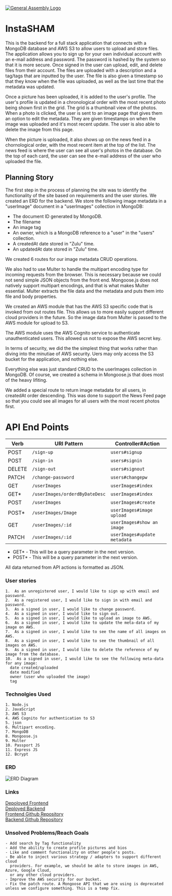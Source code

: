 [![General Assembly Logo](https://camo.githubusercontent.com/1a91b05b8f4d44b5bbfb83abac2b0996d8e26c92/687474703a2f2f692e696d6775722e636f6d2f6b6538555354712e706e67)](https://generalassemb.ly/education/web-development-immersive)

# InstaSHAM

This is the backend for a full stack application that connects with a MongoDB database and AWS S3 to allow users to upload and store files. The application allows you to sign up for your own individual account with an e-mail address and password.  The password is hashed by the system so that it is more secure.  Once signed in the user can upload, edit, and delete files from their account.  The files are uploaded with a description and a tag/tags that are inputted by the user. The file is also given a timestamp so that they know when the file was uploaded, as well as the last time that the metadata was updated.

Once a picture has been uploaded, it is added to the user's profile.  The user's profile is updated in a chronological order with the most recent photo being shown first in the grid.  The grid is a thumbnail view of the photos.  When a photo is clicked, the user is sent to an image page that gives them an option to edit the metadata.  They are given timestamps on when the image was uploaded and it's most recent update. The user is also able to delete the image from this page.

When the picture is uploaded, it also shows up on the news feed in a chornological order, with the most recent item at the top of the list.  The news feed is where the user can see all user's photos in the database.  On the top of each card, the user can see the e-mail address of the user who uploaded the file.

## Planning Story

The first step in the process of planning the site was to identify the functionality of the site based on requirements and the user stories.  We created an ERD for the backend. We store the following image metadata in a "userImage" document in a "userImages" collection in MongoDB:
* The document ID generated by MongoDB.
* The filename
* An image tag
* An owner, which is a MongoDB reference to a "user" in the "users" collection.
* A createdAt date stored in "Zulu" time.
* An updatedAt date stored in "Zulu" time.

We created 6 routes for our image metadata CRUD operations.

We also had to use Multer to handle the multipart encoding type for incoming requests from the browser. This is necessary because we could not send simple JSON
objects from the front end. Mongoose.js does not natively support multipart encodings, and that is what makes Multer essential. Multer extracts the file data and the metadata and puts them into file and body properties.

We created an AWS module that has the AWS S3 specific code that is invoked from out routes file. This allows us to more easily support different cloud providers
in the future. So the image data from Multer is passed to the AWS module for upload to S3.

The AWS module uses the AWS Cognito service to authenticate unauthenticated users. This allowed us not to expose the AWS secret key.

In terms of security, we did the the simplest thing that works rather than diving into the minutiae of AWS security. Uers may only access the S3 bucket for the application, and nothing else.

Everything else was just standard CRUD to the userImages collection in MongoDB. Of course, we created a schema in Mongoose.js that does most of the heavy lifiting.

We added a special route to return image metadata for all users, in createdAt order descending. This was done to support the News Feed page so that you could see all images for all users with the most recent photos first.

# API End Points

| Verb   | URI Pattern                   | Controller#Action   |
|--------|--------------------------------|-----------------------------|
| POST   | `/sign-up`                     | `users#signup`              |
| POST   | `/sign-in`                     | `users#signin`              |
| DELETE | `/sign-out`                    | `users#signout`             |
| PATCH  | `/change-password`             | `users#changepw`            |
| GET    | `/userImages`                  | `userImages#index`          |
| GET*   | `/userImages/orderdByDateDesc` | `userImages#index`          |
| POST   | `/userImages`                  | `userImages#create`         |
| POST*  | `/userImages/Image`            | `userImages#image upload`   |
| GET    | `/userImages/:id`              | `userImages#show an image`  |
| PATCH  | `/userImages/:id`              | `userImages#update metadata`|

  * GET*  - This will be a query parameter in the next version.
  * POST* - This will be a query parameter in the next version.

All data returned from API actions is formatted as JSON.

### User stories
    1.  As an unregistered user, I would like to sign up with email and password.
    2.  As a registered user, I would like to sign in with email and password.
    3.  As a signed in user, I would like to change password.
    4.  As a signed in user, I would like to sign out.
    5.  As a signed in user, I would like to upload an image to AWS.
    6.  As a signed in user, I would like to update the meta-data of my image on AWS.
    7.  As a signed in user, I would like to see the name of all images on AWS.
    8.  As a signed in user, I would like to see the thumbnail of all images on AWS.
    9.  As a signed in user, I would like to delete the reference of my image from the database.
    10.  As a signed in user, I would like to see the following meta-data for any image:
      date created/uploaded
      date modified
      owner (user who uploaded the image)
      tag

### Technolgies Used
    1. Node.js
    2. JavaScript
    3. AWS S3
    4. AWS Cognito for authentication to S3
    5. json
    6. Multipart encoding.
    7. MongoDB
    8. Mongoose.js
    9. Multer
    10. Passport JS
    11. Express JS
    12. Bcrypt

### ERD 
![ERD Diagram](https://i.imgur.com/0KaIFn4.jpg)


### Links
  [Depoloyed Frontend](https://sei-tigers-404brainnotfound.github.io/group-project-front-end/#/) <br>
  [Deployed Backend](https://git.heroku.com/morning-stream-98202.git) <br>
  [Frontend Github Repository](https://github.com/SEI-Tigers-404BrainNotFound/group-project-front-end)<br>
  [Backend Github Repository](https://github.com/SEI-Tigers-404BrainNotFound/group-project-back-end)

### Unsolved Problems/Reach Goals
    - Add search by Tag functionality
    - Add the ability to create profile pictures and bios
    - Like and comment functionality on other people's posts.
    - Be able to inject various strategy / adapters to support different cloud
      providers. For example, we should be able to store images in AWS, Azure, Google Cloud,
      or any other cloud providers.
    - Improve the AWS security for our bucket.
    - Fix the patch route. A Mongoose API that we are using is deprecated unless we configure something. This is a temp fix.
